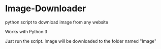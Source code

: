 # Image-Downloader
python script to download image from any website

Works with Python 3

Just run the script. Image  will be downloaded to the folder named "Image"
